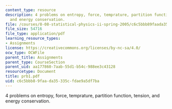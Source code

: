 ```yaml
---
content_type: resource
description: 4 problems on entropy, force, temprature, partition function, tension,
  and energy conservation.
file: /courses/8-08-statistical-physics-ii-spring-2005/c6c5bbb89faada35335cfdae9a5df7ba_prb1.pdf
file_size: 54716
file_type: application/pdf
learning_resource_types:
- Assignments
license: https://creativecommons.org/licenses/by-nc-sa/4.0/
ocw_type: OCWFile
parent_title: Assignments
parent_type: CourseSection
parent_uid: aa177860-7aab-55d1-b54c-988ee3c43128
resourcetype: Document
title: prb1.pdf
uid: c6c5bbb8-9faa-da35-335c-fdae9a5df7ba
---
```

4 problems on entropy, force, temprature, partition function, tension, and energy conservation.